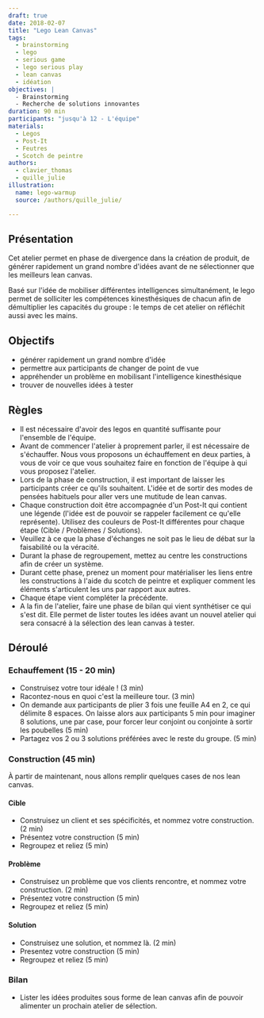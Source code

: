 ```yaml
---
draft: true
date: 2018-02-07
title: "Lego Lean Canvas"
tags:
  - brainstorming
  - lego
  - serious game
  - lego serious play
  - lean canvas
  - idéation
objectives: |
  - Brainstorming
  - Recherche de solutions innovantes
duration: 90 min
participants: "jusqu'à 12 - L'équipe"
materials:
  - Legos
  - Post-It
  - Feutres
  - Scotch de peintre
authors:
  - clavier_thomas
  - quille_julie
illustration:
  name: lego-warmup
  source: /authors/quille_julie/

---
```


## Présentation

Cet atelier permet en phase de divergence dans la création de produit, de générer rapidement un grand nombre d'idées avant de ne sélectionner que les meilleurs lean canvas.

Basé sur l'idée de mobiliser différentes intelligences simultanément, le lego permet de solliciter les compétences kinesthésiques de chacun afin de démultiplier les capacités du groupe : le temps de cet atelier on réfléchit aussi avec les mains.

## Objectifs
- générer rapidement un grand nombre d'idée
- permettre aux participants de changer de point de vue
- appréhender un problème en mobilisant l'intelligence kinesthésique
- trouver de nouvelles idées à tester

## Règles
- Il est nécessaire d'avoir des legos en quantité suffisante pour l'ensemble de l'équipe.
- Avant de commencer l'atelier à proprement parler, il est nécessaire de s'échauffer. Nous vous proposons un échauffement en deux parties, à vous de voir ce que vous souhaitez faire en fonction de l'équipe à qui vous proposez l'atelier.
- Lors de la phase de construction, il est important de laisser les participants créer ce qu'ils souhaitent. L'idée et de sortir des modes de pensées habituels pour aller vers une mutitude de lean canvas.
- Chaque construction doit être accompagnée d'un Post-It qui contient une légende (l'idée est de pouvoir se rappeler facilement ce qu'elle représente). Utilisez des couleurs de Post-It différentes pour chaque étape (Cible / Problèmes / Solutions).
- Veuillez à ce que la phase d'échanges ne soit pas le lieu de débat sur la faisabilité ou la véracité.
- Durant la phase de regroupement, mettez au centre les constructions afin de créer un système. 
- Durant cette phase, prenez un moment pour matérialiser les liens entre les constructions à l'aide du scotch de peintre et expliquer comment les éléments s'articulent les uns par rapport aux autres.
- Chaque étape vient compléter la précédente.
- A la fin de l'atelier, faire une phase de bilan qui vient synthétiser ce qui s'est dit. Elle permet de lister toutes les idées avant un nouvel atelier qui sera consacré à la sélection des lean canvas à tester.

## Déroulé

### Echauffement (15 - 20 min)
- Construisez votre tour idéale ! (3 min)
- Racontez-nous en quoi c'est la meilleure tour. (3 min)
- On demande aux participants de plier 3 fois une feuille A4 en 2, ce qui délimite 8 espaces. On laisse alors aux participants 5 min pour imaginer 8 solutions, une par case, pour forcer leur conjoint ou conjointe à sortir les poubelles (5 min)
- Partagez vos 2 ou 3 solutions préférées avec le reste du groupe. (5 min)

### Construction (45 min)
À partir de maintenant, nous allons remplir quelques cases de nos lean canvas.

#### Cible
- Construisez un client et ses spécificités, et nommez votre construction. (2 min)
- Présentez votre construction (5 min)
- Regroupez et reliez (5 min)

#### Problème
- Construisez un problème que vos clients rencontre, et nommez votre construction. (2 min)
- Présentez votre construction (5 min)
- Regroupez et reliez (5 min)

#### Solution
- Construisez une solution, et nommez là. (2 min)
- Presentez votre construction (5 min)
- Regroupez et reliez (5 min)

### Bilan
- Lister les idées produites sous forme de lean canvas afin de pouvoir alimenter un prochain atelier de sélection.

